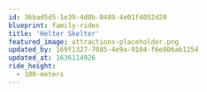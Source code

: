 ```yaml
---
id: 36bad5d5-1e39-4d0b-8489-4e01f4052d20
blueprint: family-rides
title: 'Helter Skelter'
featured_image: attractions-placeholder.png
updated_by: 169f1327-7085-4e9a-9104-f6e806ab1254
updated_at: 1636114926
ride_height:
  - 100-meters
---
```

